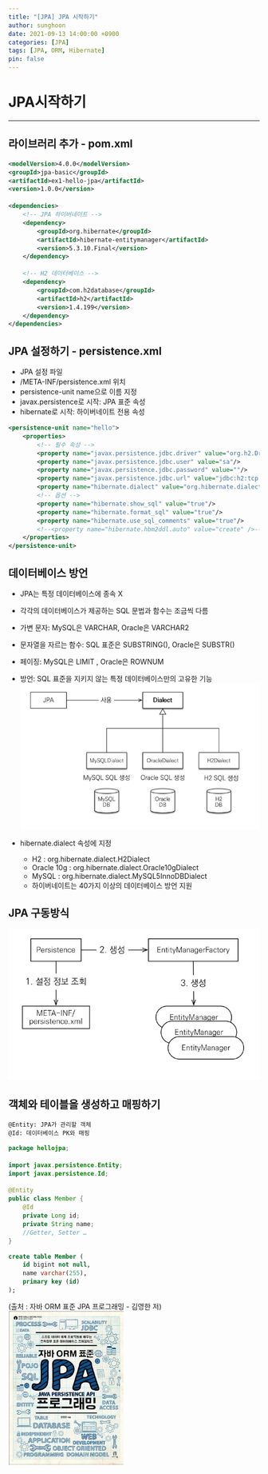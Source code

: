 ```yaml
---
title: "[JPA] JPA 시작하기"
author: sunghoon
date: 2021-09-13 14:00:00 +0900
categories: [JPA]
tags: [JPA, ORM, Hibernate]
pin: false
--- 
```


# JPA시작하기
---

## 라이브러리 추가 - pom.xml 

```xml  
<modelVersion>4.0.0</modelVersion>  
<groupId>jpa-basic</groupId>  
<artifactId>ex1-hello-jpa</artifactId>  
<version>1.0.0</version>  

<dependencies>  
	<!-- JPA 하이버네이트 -->  
	<dependency>  
		<groupId>org.hibernate</groupId>  
		<artifactId>hibernate-entitymanager</artifactId>  
		<version>5.3.10.Final</version>  
	</dependency>  

	<!-- H2 데이터베이스 -->
	<dependency>
		<groupId>com.h2database</groupId>
		<artifactId>h2</artifactId>
		<version>1.4.199</version>
	</dependency>
</dependencies>

```
  
## JPA 설정하기 - persistence.xml  
- JPA 설정 파일  
- /META-INF/persistence.xml 위치  
- persistence-unit name으로 이름 지정  
- javax.persistence로 시작: JPA 표준 속성  
- hibernate로 시작: 하이버네이트 전용 속성    
  
```xml  
<persistence-unit name="hello">
	<properties>
		<!-- 필수 속성 -->
		<property name="javax.persistence.jdbc.driver" value="org.h2.Driver"/>
		<property name="javax.persistence.jdbc.user" value="sa"/>
		<property name="javax.persistence.jdbc.password" value=""/>
		<property name="javax.persistence.jdbc.url" value="jdbc:h2:tcp://localhost/~/test"/>
		<property name="hibernate.dialect" value="org.hibernate.dialect.H2Dialect"/>
		<!-- 옵션 -->
		<property name="hibernate.show_sql" value="true"/>
		<property name="hibernate.format_sql" value="true"/>
		<property name="hibernate.use_sql_comments" value="true"/>
		<!--<property name="hibernate.hbm2ddl.auto" value="create" />-->
	</properties>
</persistence-unit>
```  
  
## 데이터베이스 방언  
- JPA는 특정 데이터베이스에 종속 X  
- 각각의 데이터베이스가 제공하는 SQL 문법과 함수는 조금씩 다름  
- 가변 문자: MySQL은 VARCHAR, Oracle은 VARCHAR2  
- 문자열을 자르는 함수: SQL 표준은 SUBSTRING(), Oracle은 SUBSTR()  
- 페이징: MySQL은 LIMIT , Oracle은 ROWNUM  
- 방언: SQL 표준을 지키지 않는 특정 데이터베이스만의 고유한 기능  
![사진1](/assets/img/JPA_2/JPA_2_1.jpg)  
  
- hibernate.dialect 속성에 지정  
	- H2 : org.hibernate.dialect.H2Dialect  
	- Oracle 10g : org.hibernate.dialect.Oracle10gDialect  
	- MySQL : org.hibernate.dialect.MySQL5InnoDBDialect  
	- 하이버네이트는 40가지 이상의 데이터베이스 방언 지원    
  
## JPA 구동방식  
![사진2](/assets/img/JPA_2/JPA_2_2.jpg)  
 
## 객체와 테이블을 생성하고 매핑하기  
```
@Entity: JPA가 관리할 객체    
@Id: 데이터베이스 PK와 매핑  
```  

```java  
package hellojpa;  

import javax.persistence.Entity;  
import javax.persistence.Id;  

@Entity
public class Member {  
	@Id  
	private Long id;  
	private String name;  
	//Getter, Setter …  
}  
```  

```sql
create table Member (  
	id bigint not null,  
	name varchar(255),  
	primary key (id)  
);  
```  
  

(출처 : 자바 ORM 표준 JPA 프로그래밍 - 김영한 저)  
![출처책표지](/assets/img/JPA_book.jpg)